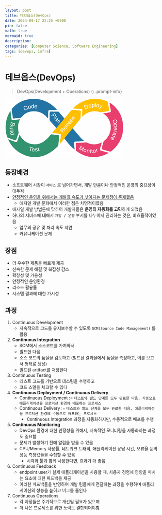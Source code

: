 ```yaml
---
layout: post
title: 데브옵스(DevOps)
date: 2024-09-17 22:20 +0900
pin: false
math: true
mermaid: true
description:
categories: [Computer Science, Software Engineering]
tags: [devops, infra]
---
```


# 데브옵스(DevOps)

> DevOps(Development + Operations)
{: .prompt-info}

<img src="https://raw.githubusercontent.com/joonamin/UpicImageRepo/master/uPic/continuous-development-visual.png" alt="continuous-development-visual" style="zoom:50%;" />

## 등장배경

* 소프트웨어 시장이 `서비스` 로 넘어가면서, 개발 만큼이나 안정적인 운영의 중요성이 대두됨
* <u>안정적인 운영을 위해서는 개발의 속도가 낮아지는 문제점이 존재했음</u>
  * 애자일 개발 문화에서 이러한 점은 치명적이였음
* 애자일 개발 방법론에 맞추어 개발자들은 **운영의 자동화를 고민**하게 되었음
* 하나의 서비스에 대해서 `개발 / 운영` 부서를 나누어서 관리하는 것은, 비효율적이였음
  * 업무의 공유 및 처리 속도 지연
  * 커뮤니케이션 문제

## 장점

* 더 우수한 제품을 빠르게 제공
* 신속한 문제 해결 및 복잡성 감소
* 확장성 및 가용성
* 안정적인 운영환경
* 리소스 활용률
* 시스템 결과에 대한 가시성

## 과정

1. Continuous Development
   * 지속적으로 코드를 유지보수할 수 있도록 `SCM(Source Code Management)` 를 활용
2. **Continuous Integration**
   * SCM에서 소스코드를 가져와서
   * 빌드한 다음
   * 소스 코드의 품질을 검토하고 (빌드된 결과물에서 품질을 측정하고, 이를 보고서 형태로 생성)
   * 빌드된 artifact를 저장한다
3. Continuous Testing
   * 테스트 코드를 기반으로 테스팅을 수행하고
   * 코드 스멜을 체크할 수 있다
4. **Continuous Deployment / Continuous Delivery**
   * Continuous Deployment := `테스트와 빌드 단계를 모두 완료한 다음, 자동으로 애플리케이션을 프로덕션 환경에 배포하는 프로세스`
   * Continuous Delivery := `테스트와 빌드 단계를 모두 완료한 다음, 애플리케이션을 프로덕션 환경에 수동으로 배포하는 프로세스`
     * Continuous Integration 과정을 자동화하지만, 수동적으로 배포를 수행
5. **Continuous Monitoring**
   * DevOps 환경에 대한 안정성을 위해서, 지속적인 모니터링을 자동화하는 과정도 중요함
   * 문제가 발생하기 전에 알림을 받을 수 있음
   * CPU/Memory 사용률, 네트워크 트래픽, 애플리케이션 응답 시간, 오류율 등의 성능 측정값들을 수집할 수 있음
     * 시각화 툴과 함께 사용한다면, 효과가 더 좋음
6. Continuous Feedback
   * endpoint user가 실제 애플리케이션을 사용할 때, 사용자 경험에 영향을 미치는 요소에 대한 피드백을 제공
   * 이러한 피드백들을 반영하여 개발 팀들에게 전달하는 과정을 수행하며 애플리케이션의 성능을 높히고 버그를 줄인다
7. Continuous Operations
   * 각 과정들은 주기적으로 개선될 필요가 있으며
   * 더 나은 프로세스를 위한 노력도 결합되어야함

